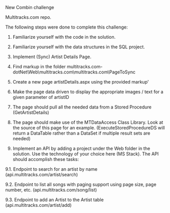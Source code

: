 New Combin challenge

Multitracks.com repo.

The following steps were done to complete this challenge:
1. Familiarize yourself with the code in the solution.

2. Familiarize yourself with the data structures in the SQL project.

3. Implement (Sync) Artist Details Page.

4. Find markup in the folder multitracks.com-dotNet\Web\multitracks.com\multitracks.com\PageToSync

5. Create a new page artistDetails.aspx using the provided markup'

6. Make the page data driven to display the appropriate images / text for a given parameter of artistID

7. The page should pull all the needed data from a Stored Procedure (GetArtistDetails)

8. The page should make use of the MTDataAccess Class Library. Look at the source of this page for an example. (ExecuteStoredProcedureDS will return a DataTable rather than a DataSet if multiple result sets are needed)

9. Implement an API by adding a project under the Web folder in the solution. Use the technology of your choice here (MS Stack). The API should accomplish these tasks:

  9.1. Endpoint to search for an artist by name (api.multitracks.com/artist/search)

  9.2. Endpoint to list all songs with paging support using page size, page number, etc. (api.multitracks.com/song/list)

  9.3. Endpoint to add an Artist to the Artist table (api.multitracks.com/artist/add)
